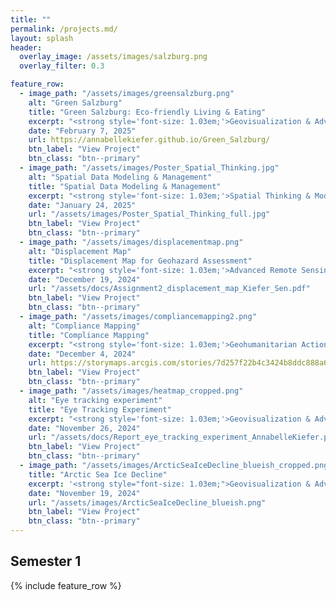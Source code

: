 ```yaml
---
title: ""
permalink: /projects.md/
layout: splash
header:
  overlay_image: /assets/images/salzburg.png
  overlay_filter: 0.3

feature_row:
  - image_path: "/assets/images/greensalzburg.png" 
    alt: "Green Salzburg"
    title: "Green Salzburg: Eco-friendly Living & Eating"
    excerpt: "<strong style='font-size: 1.03em;'>Geovisualization & Advanced Cartography</strong><br><br>This web map created with <strong>Leaflet</strong> highlights restaurants and cafés with vegan or vegetarian options, opportunities for eco-friendly and sustainable shopping and recycling stations. The map thus contributes to a greener Salzburg by showing residents and tourists how they can reduce their carbon footprint, save water and recycle properly."
    date: "February 7, 2025"
    url: https://annabellekiefer.github.io/Green_Salzburg/
    btn_label: "View Project"
    btn_class: "btn--primary"
  - image_path: "/assets/images/Poster_Spatial_Thinking.jpg" 
    alt: "Spatial Data Modeling & Management"
    title: "Spatial Data Modeling & Management"
    excerpt: "<strong style='font-size: 1.03em;'>Spatial Thinking & Modelling</strong><br><br>This scientific poster on spatial data modeling and management shows how to unlock the power of spatial databases. This poster is particularly helpful for interested users without prior knowledge, as it provides a general introduction to the topic. At the same time, the application of geodatabases is visualized using an example from Salzburg."
    date: "January 24, 2025"
    url: "/assets/images/Poster_Spatial_Thinking_full.jpg"
    btn_label: "View Project"
    btn_class: "btn--primary"
  - image_path: "/assets/images/displacementmap.png" 
    alt: "Displacement Map"
    title: "Displacement Map for Geohazard Assessment"
    excerpt: "<strong style='font-size: 1.03em;'>Advanced Remote Sensing</strong><br><br>This report describes the creation of a displacement map to detect the deformations after the volcanic eruption on <strong>La Palma</strong> in 2021. <strong>Sentinel-1</strong> images were used as input and <strong>SNAP</strong> for the analysis. The methodology provides valuable insights for geohazard assessment and monitoring."
    date: "December 19, 2024"
    url: "/assets/docs/Assignment2_displacement_map_Kiefer_Sen.pdf"
    btn_label: "View Project"
    btn_class: "btn--primary"
  - image_path: "/assets/images/compliancemapping2.png" 
    alt: "Compliance Mapping"
    title: "Compliance Mapping"
    excerpt: "<strong style='font-size: 1.03em;'>Geohumanitarian Action</strong><br><br>This StoryMap on Compliance Mapping deals with the importance of using Earth Observation and geospatial information tools to ensure efficient environmental compliance, especially in light of new regulations such as the <strong>European Deforestation Regulation (EUDR)</strong>."
    date: "December 4, 2024"
    url: https://storymaps.arcgis.com/stories/7d257f22b4c3424b8ddc888a6cd4669b
    btn_label: "View Project"
    btn_class: "btn--primary"
  - image_path: "/assets/images/heatmap_cropped.png"
    alt: "Eye tracking experiment"
    title: "Eye Tracking Experiment"
    excerpt: "<strong style='font-size: 1.03em;'>Geovisualization & Advanced Cartography</strong><br><br>This eye-tracking study was conducted with <strong>Real Eye</strong> to test the effectiveness and user-friendliness of the cartographical output. In this context, a map of Salzburg with urban green spaces was presented to five participants."
    date: "November 26, 2024"
    url: "/assets/docs/Report_eye_tracking_experiment_AnnabelleKiefer.pdf" 
    btn_label: "View Project"
    btn_class: "btn--primary"
  - image_path: "/assets/images/ArcticSeaIceDecline_blueish_cropped.png"
    title: "Arctic Sea Ice Decline"
    excerpt: '<strong style="font-size: 1.03em;">Geovisualization & Advanced Cartography</strong><br><br>This map was created as part of an ESRI tutorial entitled <a href="https://learn.arcgis.com/en/paths/cartographic-creations-in-arcgis-pro/" target="_blank" rel="noopener noreferrer">Cartographic creations in ArcGIS Pro</a>. In this context, I designed this map showing the Arctic Sea Ice Decline with a focus on an efficient symbology, labeling and layout technique.'
    date: "November 19, 2024"
    url: "/assets/images/ArcticSeaIceDecline_blueish.png"
    btn_label: "View Project"
    btn_class: "btn--primary"
---
```


<h2>Semester 1 </h2>

{% include feature_row %}
